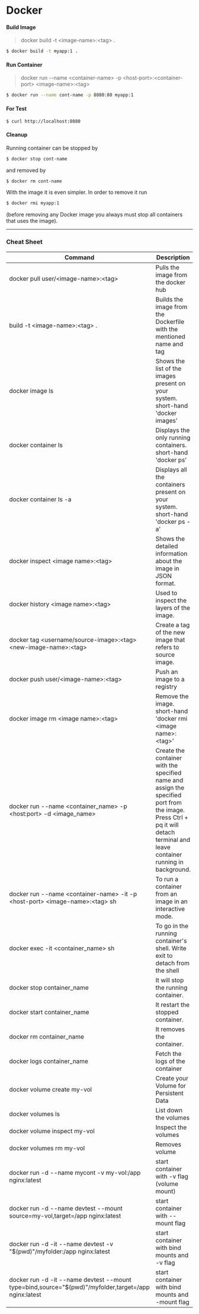 # Docker

#### Build Image

> docker build -t &lt;image-name&gt;:&lt;tag&gt; .
```sh
$ docker build -t myapp:1 .
```

#### Run Container
> docker run --name &lt;container-name&gt; -p &lt;host-port&gt;:&lt;container-port&gt; &lt;image-name&gt;:&lt;tag&gt;
```sh
$ docker run --name cont-name -p 8080:80 myapp:1
```

#### For Test

```sh
$ curl http://localhost:8080
```
#### Cleanup
Running container can be stopped by
```sh
$ docker stop cont-name
```
and removed by
```sh
$ docker rm cont-name
```
With the image it is even simpler. In order to remove it run
```sh
$ docker rmi myapp:1
```
(before removing any Docker image you always must stop all containers that uses the image).

***

### Cheat Sheet

| Command | Description |
| ------ | ------ |
| docker pull user/&lt;image-name&gt;:&lt;tag&gt; | Pulls the image from the docker hub |
| build -t &lt;image-name&gt;:&lt;tag&gt; . | Builds the image from the Dockerfile with the mentioned name and tag |
| docker image ls | Shows the list of the images present on your system. short-hand 'docker images' |
| docker container ls | Displays the only running containers. short-hand 'docker ps'  |
| docker container ls -a | Displays all the containers present on your system. short-hand 'docker ps  -a' |
| docker inspect &lt;image name&gt;:&lt;tag&gt; | Shows the detailed information about the image in JSON format. |
| docker history &lt;image name&gt;:&lt;tag&gt; | Used to inspect the layers of the image. |
| docker tag &lt;username/source-image&gt;:&lt;tag&gt; &lt;new-image-name&gt;:&lt;tag&gt; | Create a tag of the new image that refers to source image.  |
|docker push user/&lt;image-name&gt;:&lt;tag&gt; | Push an image to a registry |
| docker image rm &lt;image name&gt;:&lt;tag&gt; | Remove the image. short-hand 'docker rmi &lt;image name&gt;:&lt;tag&gt;' |
| docker run --name &lt;container_name&gt; -p &lt;host:port&gt; -d &lt;image_name&gt; | Create the container with the specified name and assign the specified port from the image. Press Ctrl + pq it will detach terminal and leave container running in background. |
| docker run --name &lt;container-name&gt; -it -p &lt;host-port&gt; &lt;image-name&gt;:&lt;tag&gt; sh | To run a container from an image in an interactive mode.|
| docker exec -it &lt;container_name&gt; sh | To go in the running container's shell. Write exit to detach from the shell |
| docker stop container_name | It will stop the running container. |
| docker start container_name | It restart the stopped container. |
| docker rm container_name | It removes the container. |
| docker logs container_name | Fetch the logs of the container |
| docker volume create my-vol | Create your Volume for Persistent Data |
| docker volumes ls | List down the volumes |
| docker volume inspect my-vol | Inspect the volumes |
| docker volumes rm my-vol | Removes volume |
| docker run -d --name mycont -v my-vol:/app nginx:latest | start container with -v flag (volume mount) |
| docker run -d --name devtest --mount source=my-vol,target=/app nginx:latest | start container with --mount flag |
| docker run -d -it --name devtest -v "$(pwd)"/myfolder:/app nginx:latest | start container with bind mounts and -v flag |
| docker run -d -it --name devtest --mount type=bind,source="$(pwd)"/myfolder,target=/app nginx:latest | start container with bind mounts and -mount flag |


